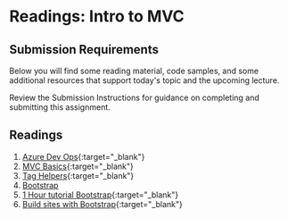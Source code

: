 # Readings: Intro to MVC

## Submission Requirements

Below you will find some reading material, code samples, and some additional resources that support today's topic and the upcoming lecture.

Review the Submission Instructions for guidance on completing and submitting this assignment.

## Readings

1. [Azure Dev Ops](https://docs.microsoft.com/en-us/azure/devops/?view=azure-devops){:target="_blank"}
1. [MVC Basics](https://www.c-sharpcorner.com/article/learn-basics-of-mvc-architecture/){:target="_blank"}
1. [Tag Helpers](https://docs.microsoft.com/en-us/aspnet/core/mvc/views/tag-helpers/intro?view=aspnetcore-2.1){:target="_blank"}
1. [Bootstrap](https://getbootstrap.com/)
1. [1 Hour tutorial Bootstrap](https://scrimba.com/g/gbootstrap4){:target="_blank"}
1. [Build sites with Bootstrap](https://docs.microsoft.com/en-us/aspnet/core/client-side/bootstrap){:target="_blank"}
